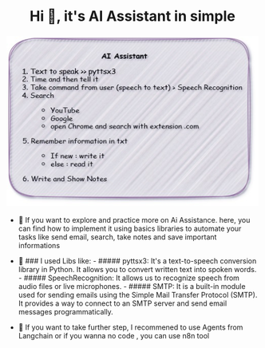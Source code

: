 <h1 align="center">Hi 👋, it's AI Assistant in simple</h1>
<h3 align="center">
  <img src="ai_assistance.jpg" width="512" height="340">
</h3>


- 🌱 If you want to explore and practice more on Ai Assistance. here, you can find how to implement it using basics libraries to automate your tasks like send email, search, take notes and save important informations 

- 🔭 ### I used Libs like:
      - ##### pyttsx3:
              It's a text-to-speech conversion library in Python. It allows you to convert written text into spoken words.
      - ##### SpeechRecognition:
              It allows us to recognize speech from audio files or live microphones.
      - ##### SMTP:
              It is a built-in module used for sending emails using the Simple Mail Transfer Protocol (SMTP). It provides a way to connect to an SMTP server and send email messages programmatically.
      


- 🌱 If you want to take further step, I recommened to use Agents from Langchain or if you wanna no code , you can use n8n tool 
